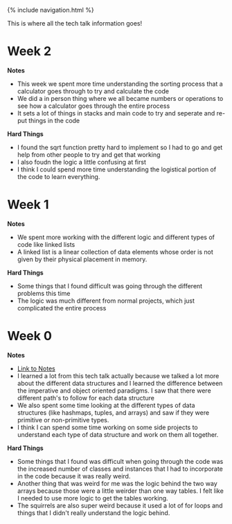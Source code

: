 {% include navigation.html %}

This is where all the tech talk information goes! 

# Week 2

**Notes**
- This week we spent more time understanding the sorting process that a calculator goes through to try and calculate the code
- We did a in person thing where we all became numbers or operations to see how a calculator goes through the entire process
- It sets a lot of things in stacks and main code to try and seperate and re-put things in the code

**Hard Things**
- I found the sqrt function pretty hard to implement so I had to go and get help from other people to try and get that working
- I also foudn the logic a little confusing at first 
- I think I could spend more time understanding the logistical portion of the code to learn everything. 

# Week 1

**Notes**
- We spent more working with the different logic and different types of code like linked lists
- A linked list is a linear collection of data elements whose order is not given by their physical placement in memory.

**Hard Things**
- Some things that I found difficult was going through the different problems this time
- The logic was much different from normal projects, which just complicated the entire process

# Week 0

**Notes**
- [Link to Notes](https://github.com/nighthawkcoders/nighthawk_csa/wiki/Tri-3:-Tech-Talk-0---Data-Structures)
- I learned a lot from this tech talk actually because we talked a lot more about the different data structures and I learned the difference between the imperative and object oriented paradigms. I saw that there were different path's to follow for each data structure
- We also spent some time looking at the different types of data structures (like hashmaps, tuples, and arrays) and saw if they were primitive or non-primitive types. 
- I think I can spend some time working on some side projects to understand each type of data structure and work on them all together. 

**Hard Things**
- Some things that I found was difficult when going through the code was the increased number of classes and instances that I had to incorporate in the code because it was really weird. 
- Another thing that was weird for me was the logic behind the two way arrays because those were a little weirder than one way tables. I felt like I needed to use more logic to get the tables working. 
- The squirrels are also super weird because it used a lot of for loops and things that I didn't really understand the logic behind.
